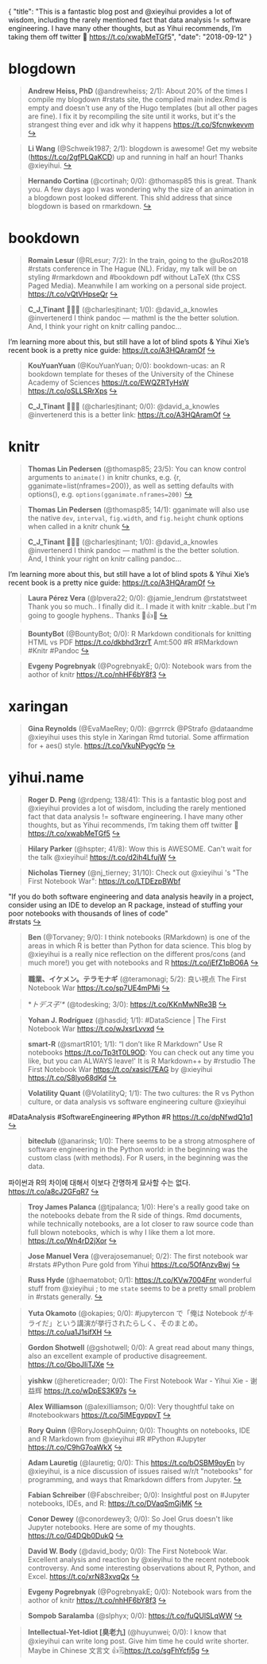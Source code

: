 {
  "title": "This is a fantastic blog post and ⁦@xieyihui⁩ provides a lot of wisdom, including the rarely mentioned fact that data analysis != software engineering. I have many other thoughts, but as Yihui recommends, I’m taking them off twitter 🚀 https://t.co/xwabMeTGf5",
  "date": "2018-09-12"
}

# blogdown

> **Andrew Heiss, PhD** (@andrewheiss; 2/1): About 20% of the times I compile my blogdown #rstats site, the compiled main index.Rmd is empty and doesn't use any of the Hugo templates (but all other pages are fine). I fix it by recompiling the site until it works, but it's the strangest thing ever and idk why it happens https://t.co/Sfcnwkevvm  [&#8618;](https://twitter.com/xieyihui/status/1039597970822332416)

<!-- -->


> **Li Wang** (@Schweik1987; 2/1): blogdown is awesome!  Get my website (https://t.co/2gfPLQaKCD) up and running in half an hour! Thanks @xieyihui.  [&#8618;](https://twitter.com/xieyihui/status/1039581610352566272)

<!-- -->


> **Hernando Cortina** (@cortinah; 0/0): @thomasp85 this is great. Thank you. A few days ago I was wondering why the size of an animation in a blogdown post looked different. This shld address that since blogdown is based on rmarkdown.  [&#8618;](https://twitter.com/xieyihui/status/1039497078253264897)

<!-- -->


# bookdown

> **Romain Lesur** (@RLesur; 7/2): In the train, going to the @uRos2018 #rstats conference in The Hague (NL). Friday, my talk will be on styling #rmarkdown and #bookdown pdf without LaTeX (thx CSS Paged Media). Meanwhile I am working on a personal side project. https://t.co/vQtVHpseQr  [&#8618;](https://twitter.com/xieyihui/status/1039466307379490816)

<!-- -->


> **C_J_Tinant 🌊🎲🥋** (@charlesjtinant; 1/0): @david_a_knowles @invertenerd I think pandoc — mathml is the the better solution.  
And, I think your right on knitr calling pandoc...
>
I’m learning more about this, but still have a lot of blind spots &amp; Yihui Xie’s recent book is a pretty nice guide: https://t.co/A3HQAramOf  [&#8618;](https://twitter.com/xieyihui/status/1039512706225565699)

<!-- -->


> **KouYuanYuan** (@KouYuanYuan; 0/0): bookdown-ucas: an R bookdown template for theses of the University of the Chinese Academy of Sciences https://t.co/EWQZRTyHsW https://t.co/oSLLSRrXps  [&#8618;](https://twitter.com/xieyihui/status/1039573557154467840)

<!-- -->


> **C_J_Tinant 🌊🎲🥋** (@charlesjtinant; 0/0): @david_a_knowles @invertenerd this is a better link: https://t.co/A3HQAramOf  [&#8618;](https://twitter.com/xieyihui/status/1039514393187213313)

<!-- -->


# knitr

> **Thomas Lin Pedersen** (@thomasp85; 23/5): You can know control arguments to `animate()` in knitr chunks, e.g. {r, gganimate=list(nframes=200)}, as well as setting defaults with options(), e.g. `options(gganimate.nframes=200)`  [&#8618;](https://twitter.com/xieyihui/status/1039489335308038144)

<!-- -->


> **Thomas Lin Pedersen** (@thomasp85; 14/1): gganimate will also use the native `dev`, `interval`, `fig.width`, and `fig.height` chunk options when called in a knitr chunk  [&#8618;](https://twitter.com/xieyihui/status/1039489884015276033)

<!-- -->


> **C_J_Tinant 🌊🎲🥋** (@charlesjtinant; 1/0): @david_a_knowles @invertenerd I think pandoc — mathml is the the better solution.  
And, I think your right on knitr calling pandoc...
>
I’m learning more about this, but still have a lot of blind spots &amp; Yihui Xie’s recent book is a pretty nice guide: https://t.co/A3HQAramOf  [&#8618;](https://twitter.com/xieyihui/status/1039512706225565699)

<!-- -->


> **Laura Pérez Vera** (@lpvera22; 0/0): @jamie_lendrum @rstatstweet Thank you so much.. I finally did it.. I made it with knitr ::kable..but I'm going to google hyphens.. Thanks 💚👍😊  [&#8618;](https://twitter.com/xieyihui/status/1039627105057873920)

<!-- -->


> **BountyBot** (@BountyBot; 0/0): R Markdown conditionals for knitting HTML vs PDF https://t.co/dkbhd3rzrT Amt:500 #R #RMarkdown #Knitr #Pandoc  [&#8618;](https://twitter.com/xieyihui/status/1039559204049231873)

<!-- -->


> **Evgeny Pogrebnyak** (@PogrebnyakE; 0/0): Notebook wars from the aothor of knitr https://t.co/nhHF6bY8f3  [&#8618;](https://twitter.com/xieyihui/status/1039523828517535746)

<!-- -->


# xaringan

> **Gina Reynolds** (@EvaMaeRey; 0/0): @grrrck @PStrafo @dataandme @xieyihui uses this style in Xaringan Rmd tutorial.  Some affirmation for + aes() style.   https://t.co/VkuNPygcYp  [&#8618;](https://twitter.com/xieyihui/status/1039625019750379520)

<!-- -->


# yihui.name

> **Roger D. Peng** (@rdpeng; 138/41): This is a fantastic blog post and ⁦@xieyihui⁩ provides a lot of wisdom, including the rarely mentioned fact that data analysis != software engineering. I have many other thoughts, but as Yihui recommends, I’m taking them off twitter 🚀 https://t.co/xwabMeTGf5  [&#8618;](https://twitter.com/xieyihui/status/1039540549978611712)

<!-- -->


> **Hilary Parker** (@hspter; 41/8): Wow this is AWESOME. Can't wait for the talk @xieyihui! https://t.co/d2ih4LfujW  [&#8618;](https://twitter.com/xieyihui/status/1039624314138423296)

<!-- -->


> **Nicholas Tierney** (@nj_tierney; 31/10): Check out @xieyihui 's "The First Notebook War": https://t.co/LTDEzpBWbf
>
"If you do both software engineering and data analysis heavily in a project, consider using an IDE to develop an R package, instead of stuffing your poor notebooks with thousands of lines of code"  
#rstats  [&#8618;](https://twitter.com/xieyihui/status/1039390888298917888)

<!-- -->


> **Ben** (@Torvaney; 9/0): I think notebooks (RMarkdown) is one of the areas in which R is better than Python for data science. This blog by @xieyihui is a really nice reflection on the different pros/cons (and much more!) you get with notebooks and R https://t.co/jEfZ1pBO6A  [&#8618;](https://twitter.com/xieyihui/status/1039616367073419272)

<!-- -->


> **職業、イケメン。テラモナギ** (@teramonagi; 5/2): 良い視点
The First Notebook War https://t.co/sp7UE4mPMi  [&#8618;](https://twitter.com/xieyihui/status/1039651821415849985)

<!-- -->


> **トデス子'\** (@todesking; 3/0): https://t.co/KKnMwNRe3B  [&#8618;](https://twitter.com/xieyihui/status/1039382734529937408)

<!-- -->


> **Yohan J. Rodríguez** (@hasdid; 1/1): #DataScience | The First Notebook War https://t.co/wJxsrLvvxd  [&#8618;](https://twitter.com/xieyihui/status/1039623989965017088)

<!-- -->


> **smart-R** (@smartR101; 1/1): “I don’t like R Markdown” Use R notebooks https://t.co/Tp3tT0L9OD: You can check out any time you like, but you can ALWAYS leave!' It is R Markdown++ by #rstudio The First Notebook War https://t.co/xasicI7EAG by @xieyihui https://t.co/S8lyo68dKd  [&#8618;](https://twitter.com/xieyihui/status/1039606400945717249)

<!-- -->


> **Volatility Quant** (@VolatilityQ; 1/1): The two cultures: the R vs Python culture, or data analysis vs software engineering culture ⁦@xieyihui⁩ 
>
#DataAnalysis #SoftwareEngineering #Python #R https://t.co/dpNfwdQ1q1  [&#8618;](https://twitter.com/xieyihui/status/1039413106542301185)

<!-- -->


> **biteclub** (@anarinsk; 1/0): There seems to be a strong atmosphere of software engineering in the Python world: in the beginning was the custom class (with methods). For R users, in the beginning was the data.
>
파이썬과 R의 차이에 대해서 이보다 간명하게 묘사할 수는 없다. https://t.co/a8cJ2GFqR7  [&#8618;](https://twitter.com/xieyihui/status/1039669658809319424)

<!-- -->


> **Troy James Palanca** (@tjpalanca; 1/0): Here's a really good take on the notebooks debate from the R side of things. Rmd documents, while technically notebooks, are a lot closer to raw source code than full blown notebooks, which is why I like them a lot more. https://t.co/Wn4rD2jXor  [&#8618;](https://twitter.com/xieyihui/status/1039511198377508866)

<!-- -->


> **Jose Manuel Vera** (@verajosemanuel; 0/2): The first notebook war #rstats #Python Pure gold from Yihui https://t.co/5OfAnzvBwj  [&#8618;](https://twitter.com/xieyihui/status/1039422559073251328)

<!-- -->


> **Russ Hyde** (@haematobot; 0/1): https://t.co/KVw7004Fnr wonderful stuff from @xieyihui ; to me `state` seems to be a pretty small problem in #rstats generally.  [&#8618;](https://twitter.com/xieyihui/status/1039502389198417920)

<!-- -->


> **Yuta Okamoto** (@okapies; 0/0): #jupytercon で「俺は Notebook がキライだ」という講演が挙行されたらしく、そのまとめ。 https://t.co/ua1J1sifXH  [&#8618;](https://twitter.com/xieyihui/status/1039686749927030784)

<!-- -->


> **Gordon Shotwell** (@gshotwell; 0/0): A great read about many things, also an excellent example of productive disagreement. https://t.co/GboJIiTJXe  [&#8618;](https://twitter.com/xieyihui/status/1039677713425084417)

<!-- -->


> **yishkw** (@hereticreader; 0/0): The First Notebook War - Yihui Xie - 谢益辉 https://t.co/wDpES3K97s  [&#8618;](https://twitter.com/xieyihui/status/1039639750855077888)

<!-- -->


> **Alex Williamson** (@alexilliamson; 0/0): Very thoughtful take on #notebookwars https://t.co/5IMEgyppvT  [&#8618;](https://twitter.com/xieyihui/status/1039610510675783680)

<!-- -->


> **Rory Quinn** (@RoryJosephQuinn; 0/0): Thoughts on notebooks, IDE and R Markdown from @xieyihui #R #Python #Jupyter https://t.co/C9hG7oaWkX  [&#8618;](https://twitter.com/xieyihui/status/1039601603110739970)

<!-- -->


> **Adam Lauretig** (@lauretig; 0/0): This https://t.co/bOSBM9oyEn by @xieyihui, is a nice discussion of issues raised w/r/t "notebooks" for programming, and ways that Rmarkdown differs from Jupyter.  [&#8618;](https://twitter.com/xieyihui/status/1039591582264184833)

<!-- -->


> **Fabian Schreiber** (@Fabschreiber; 0/0): Insightful post on #Jupyter notebooks, IDEs, and R: https://t.co/DVaqSmGjMK  [&#8618;](https://twitter.com/xieyihui/status/1039589633078779907)

<!-- -->


> **Conor Dewey** (@conordewey3; 0/0): So Joel Grus doesn't like Jupyter notebooks. Here are some of my thoughts. https://t.co/G4DQb0DukQ  [&#8618;](https://twitter.com/xieyihui/status/1039589472374009857)

<!-- -->


> **David W. Body** (@david_body; 0/0): The First Notebook War. Excellent analysis and reaction by @xieyihui to the recent notebook controversy. And some interesting observations about R, Python, and Excel. https://t.co/xrN83xvqQx  [&#8618;](https://twitter.com/xieyihui/status/1039584039089389568)

<!-- -->


> **Evgeny Pogrebnyak** (@PogrebnyakE; 0/0): Notebook wars from the aothor of knitr https://t.co/nhHF6bY8f3  [&#8618;](https://twitter.com/xieyihui/status/1039523828517535746)

<!-- -->


> **Sompob Saralamba** (@slphyx; 0/0): https://t.co/fuQUlSLqWW  [&#8618;](https://twitter.com/xieyihui/status/1039494154173132800)

<!-- -->


> **Intellectual-Yet-Idiot [臭老九]** (@huyunwei; 0/0): I know that @xieyihui can write long post. Give him time he could write shorter. Maybe in Chinese 文言文 👍🗒https://t.co/sgFhYcfj5g  [&#8618;](https://twitter.com/xieyihui/status/1039380722618916864)

<!-- -->


